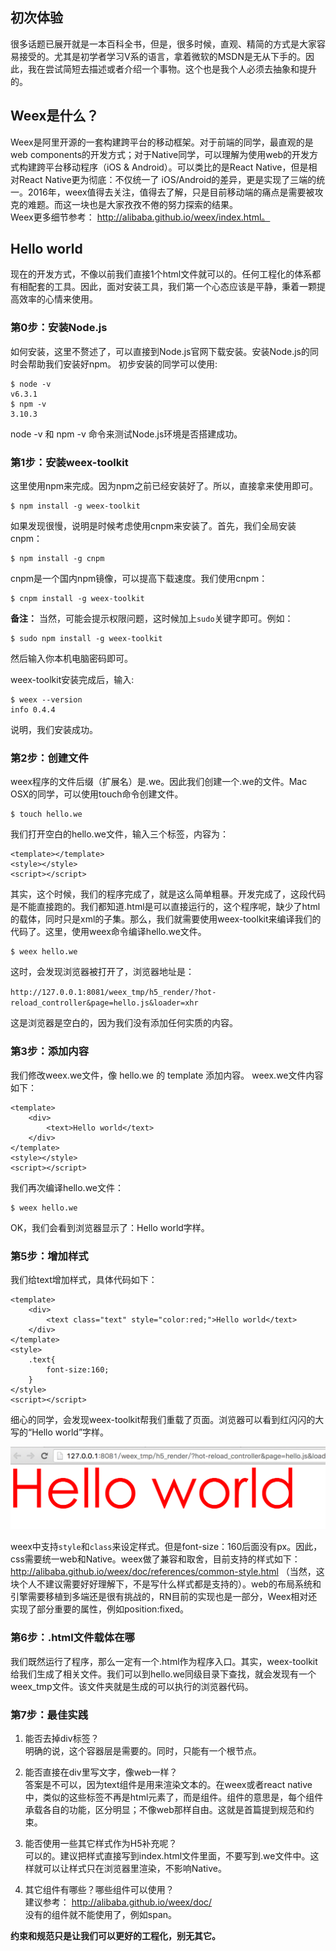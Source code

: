 ## 初次体验    
很多话题已展开就是一本百科全书，但是，很多时候，直观、精简的方式是大家容易接受的。尤其是初学者学习V系的语言，拿着微软的MSDN是无从下手的。因此，我在尝试简短去描述或者介绍一个事物。这个也是我个人必须去抽象和提升的。             

## Weex是什么？
Weex是阿里开源的一套构建跨平台的移动框架。对于前端的同学，最直观的是web components的开发方式；对于Native同学，可以理解为使用web的开发方式构建跨平台移动程序（iOS & Android）。可以类比的是React Native，但是相对React Native更为彻底：不仅统一了 iOS/Android的差异，更是实现了三端的统一。2016年，weex值得去关注，值得去了解，只是目前移动端的痛点是需要被攻克的难题。而这一块也是大家孜孜不倦的努力探索的结果。           
Weex更多细节参考： http://alibaba.github.io/weex/index.html。    

## Hello world    
现在的开发方式，不像以前我们直接1个html文件就可以的。任何工程化的体系都有相配套的工具。因此，面对安装工具，我们第一个心态应该是平静，秉着一颗提高效率的心情来使用。            

### 第0步：安装Node.js    
如何安装，这里不赘述了，可以直接到Node.js官网下载安装。安装Node.js的同时会帮助我们安装好npm。 初步安装的同学可以使用:  
   
	$ node -v
	v6.3.1
	$ npm -v
	3.10.3
	
node -v 和 npm -v 命令来测试Node.js环境是否搭建成功。	
### 第1步：安装weex-toolkit      
这里使用npm来完成。因为npm之前已经安装好了。所以，直接拿来使用即可。      

	$ npm install -g weex-toolkit      
	
如果发现很慢，说明是时候考虑使用cnpm来安装了。首先，我们全局安装cnpm：  

	$ npm install -g cnpm 	       
		
cnpm是一个国内npm镜像，可以提高下载速度。我们使用cnpm：     

	$ cnpm install -g weex-toolkit    

**备注：** 当然，可能会提示权限问题，这时候加上``sudo``关键字即可。例如：  
  
	$ sudo npm install -g weex-toolkit 	

 然后输入你本机电脑密码即可。       
 
 weex-toolkit安装完成后，输入:
 	
 	$ weex --version    
 	info 0.4.4 
             
说明，我们安装成功。               


### 第2步：创建文件     
weex程序的文件后缀（扩展名）是.we。因此我们创建一个.we的文件。Mac OSX的同学，可以使用touch命令创建文件。   
	
	$ touch hello.we    

我们打开空白的hello.we文件，输入三个标签，内容为：      

	<template></template>
	<style></style>
	<script></script>           
	
其实，这个时候，我们的程序完成了，就是这么简单粗暴。开发完成了，这段代码是不能直接跑的。我们都知道.html是可以直接运行的，这个程序呢，缺少了html的载体，同时只是xml的子集。那么，我们就需要使用weex-toolkit来编译我们的代码了。这里，使用weex命令编译hello.we文件。              

	$ weex hello.we  
这时，会发现浏览器被打开了，浏览器地址是：        

``http://127.0.0.1:8081/weex_tmp/h5_render/?hot-reload_controller&page=hello.js&loader=xhr``          

这是浏览器是空白的，因为我们没有添加任何实质的内容。          

### 第3步：添加内容     
我们修改weex.we文件，像 hello.we 的 template 添加内容。 weex.we文件内容如下：      

	<template>
		<div>
			<text>Hello world</text>
		</div>
	</template>
	<style></style>
	<script></script>     
我们再次编译hello.we文件：    

	$ weex hello.we          
	
OK，我们会看到浏览器显示了：Hello world字样。        

### 第5步：增加样式       
 我们给text增加样式，具体代码如下：           
 
	<template>
		<div>
			<text class="text" style="color:red;">Hello world</text>
		</div>
	</template>
	<style>
		.text{
			font-size:160;
		}
	</style>
	<script></script>     
	
细心的同学，会发现weex-toolkit帮我们重载了页面。浏览器可以看到红闪闪的大写的“Hello world”字样。          

![](imgs/001_1.png)

weex中支持``style``和``class``来设定样式。但是font-size：160后面没有px。因此，css需要统一web和Native。weex做了兼容和取舍，目前支持的样式如下： http://alibaba.github.io/weex/doc/references/common-style.html （当然，这块个人不建议需要好好理解下，不是写什么样式都是支持的）。web的布局系统和引擎需要移植到多端还是很有挑战的，RN目前的实现也是一部分，Weex相对还实现了部分重要的属性，例如position:fixed。    


### 第6步：.html文件载体在哪    
我们既然运行了程序，那么一定有一个.html作为程序入口。其实，weex-toolkit给我们生成了相关文件。我们可以到hello.we同级目录下查找，就会发现有一个weex_tmp文件。该文件夹就是生成的可以执行的浏览器代码。       


### 第7步：最佳实践           
1. 能否去掉div标签？         
	明确的说，这个容器层是需要的。同时，只能有一个根节点。
	 		
2. 能否直接在div里写文字，像web一样？             
	答案是不可以，因为text组件是用来渲染文本的。在weex或者react native中，类似的这些标签不再是html元素了，而是组件。组件的意思是，每个组件承载各自的功能，区分明显；不像web那样自由。这就是首篇提到规范和约束。          
	   
3.	能否使用一些其它样式作为H5补充呢？          
	可以的。建议把样式直接写到index.html文件里面，不要写到.we文件中。这样就可以让样式只在浏览器里渲染，不影响Native。     
	       
4. 其它组件有哪些？哪些组件可以使用？     
	建议参考： http://alibaba.github.io/weex/doc/     
	没有的组件就不能使用了，例如span。        

**约束和规范只是让我们可以更好的工程化，别无其它。**	
	
		
	
		
	     

 
   

           
	
	
 